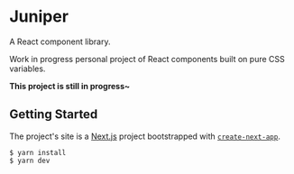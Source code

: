 # Juniper

A React component library.

Work in progress personal project of React components built on pure CSS variables.

**This project is still in progress~**

## Getting Started

The project's site is a [Next.js](https://nextjs.org/) project bootstrapped with [`create-next-app`](https://github.com/vercel/next.js/tree/canary/packages/create-next-app).

```
$ yarn install
$ yarn dev
```
